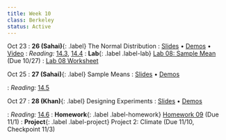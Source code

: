 ```yaml
---
title: Week 10
class: Berkeley
status: Active
---
```


Oct 23
: **26 (Sahai)**{: .label} The Normal Distribution
  : [Slides](https://docs.google.com/presentation/d/18kQUPwXMuxEAi7ECthatEyNs48CetWNRTEzhTUmOuak/edit?usp=sharing) &#8226; [Demos](https://data8.datahub.berkeley.edu/hub/user-redirect/git-pull?repo=https%3A%2F%2Fgithub.com%2Fdata-8%2Fmaterials-fa23&urlpath=tree%2Fmaterials-fa23%2Flec%2Flec26%2Flec26.ipynb&branch=main) &#8226; [Video](https://bcourses.berkeley.edu/courses/1528314/external_tools/78985)
: *Reading:* [14.3](https://inferentialthinking.com/chapters/14/3/SD_and_the_Normal_Curve.html), [14.4](https://inferentialthinking.com/chapters/14/4/Central_Limit_Theorem.html)
: **Lab**{: .label .label-lab} [Lab 08: Sample Mean](https://data8.datahub.berkeley.edu/hub/user-redirect/git-pull?repo=https%3A%2F%2Fgithub.com%2Fdata-8%2Fmaterials-fa23&urlpath=tree%2Fmaterials-fa23%2Flab%2Flab08%2Flab08.ipynb) (Due 10/27)
  : [Lab 08 Worksheet](https://drive.google.com/file/d/1WVz90_zobHhWVQADLluOc_Ny-RcTLWMZ/view?usp=share_link)

Oct 25
: **27 (Sahai)**{: .label} Sample Means
  : [Slides](https://docs.google.com/presentation/d/1wBWz5nS1EHo0STSW2X4Wk4Z2AAfrWeQKxYHev-Wx0bE/edit?usp=sharing) &#8226; [Demos](https://data8.datahub.berkeley.edu/hub/user-redirect/git-pull?repo=https%3A%2F%2Fgithub.com%2Fdata-8%2Fmaterials-fa23&urlpath=tree%2Fmaterials-fa23%2Flec%2Flec27%2Flec27.ipynb&branch=main)
   <!-- &#8226; [Video](https://bcourses.berkeley.edu/courses/1528314/external_tools/78985) -->
: *Reading:* [14.5](https://inferentialthinking.com/chapters/14/5/Variability_of_the_Sample_Mean.html)

Oct 27
: **28 (Khan)**{: .label} Designing Experiments
  : [Slides](https://docs.google.com/presentation/d/1on5TknsiIN2S5dDWNCbF9G2VYhZedU3WG22lBsyDBPQ/edit) &#8226; [Demos](https://data8.datahub.berkeley.edu/hub/user-redirect/git-pull?repo=https%3A%2F%2Fgithub.com%2Fdata-8%2Fmaterials-fa23&urlpath=tree%2Fmaterials-fa23%2Flec%2Flec28%2Flec28.ipynb&branch=main)
   <!-- &#8226; [Video](https://bcourses.berkeley.edu/courses/1528314/external_tools/78985) -->
: *Reading:* [14.6](https://inferentialthinking.com/chapters/14/6/Choosing_a_Sample_Size.html)
: **Homework**{: .label .label-homework} [Homework 09](https://data8.datahub.berkeley.edu/hub/user-redirect/git-pull?repo=https%3A%2F%2Fgithub.com%2Fdata-8%2Fmaterials-fa23&urlpath=tree%2Fmaterials-fa23%2Fhw%2Fhw09%2Fhw09.ipynb) (Due 11/1)
: **Project**{: .label .label-project} Project 2: Climate (Due 11/10, Checkpoint 11/3)
